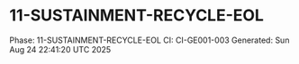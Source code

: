 # 11-SUSTAINMENT-RECYCLE-EOL
Phase: 11-SUSTAINMENT-RECYCLE-EOL
CI: CI-GE001-003
Generated: Sun Aug 24 22:41:20 UTC 2025

